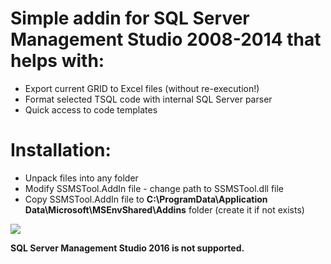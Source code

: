 <h1>Simple addin for SQL Server Management Studio 2008-2014 that helps with:</h1>
<ul>
  <li>Export current GRID to Excel files (without re-execution!)</li>
  <li>Format selected TSQL code with internal SQL Server parser</li>
  <li>Quick access to code templates</li>
</ul>

<h1>Installation:</h1>
<ul>
  <li>Unpack files into any folder</li>
  <li>Modify SSMSTool.AddIn file - change path to SSMSTool.dll file</li>
  <li>Copy SSMSTool.AddIn file to <strong>C:\ProgramData\Application Data\Microsoft\MSEnvShared\Addins</strong> folder (create it if not exists)</li>
</ul>

<img src="https://github.com/alekseybochkov/ssms-addin/blob/master/screenshot.png?raw=true"/>

<p><strong>SQL Server Management Studio 2016 is not supported.</strong></p>

